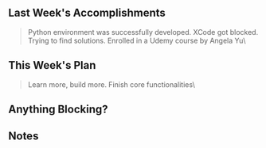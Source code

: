 ## Last Week's Accomplishments

> Python environment was successfully developed. XCode got blocked. Trying to find solutions. Enrolled in a Udemy course by Angela Yu\

## This Week's Plan

> Learn more, build more. Finish core functionalities\

## Anything Blocking?

>

## Notes

> 
